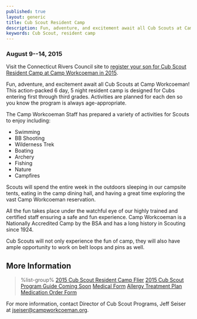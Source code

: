 ```yaml
---
published: true
layout: generic
title: Cub Scout Resident Camp
description: Fun, adventure, and excitement await all Cub Scouts at Camp Workcoeman! This action-packed 6 day, 5 night resident camp is designed for Cubs entering first through third grades.
keywords: Cub Scout, resident camp
---
```


### August 9--14, 2015

<div class="alert alert-info">
Visit the Connecticut Rivers Council site to
<a href="http://www.ctrivers.org/Event.aspx?id=10246">
register your son for Cub Scout Resident Camp at Camp Workcoeman in 2015</a>.
</div>

Fun, adventure, and excitement await all Cub Scouts at Camp Workcoeman! This
action-packed 6 day, 5 night resident camp is designed for Cubs entering first
through third grades. Activities are planned for each den so you know the
program is always age-appropriate.

The Camp Workcoeman Staff has prepared a variety of activities for Scouts to
enjoy including:

* Swimming
* BB Shooting
* Wilderness Trek
* Boating
* Archery
* Fishing
* Nature
* Campfires

Scouts will spend the entire week in the outdoors sleeping in our campsite
tents, eating in the camp dining hall, and having a great time exploring the
vast Camp Workcoeman reservation.

All the fun takes place under the watchful eye of our highly trained and
certified staff ensuring a safe and fun experience. Camp Workcoeman is a
Nationally Accredited Camp by the BSA and has a long history in Scouting since
1924.

Cub Scouts will not only experience the fun of camp, they will also have ample
opportunity to work on belt loops and pins as well.

## More Information

> %list-group%
> <a href="{{ site.url }}/pdf/2015/cub-scout-resident-camp.pdf" class="list-group-item">2015 Cub Scout Resident Camp Flier</a>
> <a href="#" class="list-group-item">2015 Cub Scout Program Guide Coming Soon</a>
> <a href="{{ site.url }}/pdf/2015/health-form.pdf" class="list-group-item">Medical Form</a>
> <a href="{{ site.url }}/pdf/2014/2011_Med-AllergeyTreatment.pdf" class="list-group-item">Allergy Treatment Plan</a>
> <a href="{{ site.url }}/pdf/2015/med-admin.pdf" class="list-group-item">Medication Order Form</a>

For more information, contact Director of Cub Scout Programs, Jeff Seiser at
[jseiser@campworkcoeman.org](mailto:jseiser@campworkcoeman.org).
